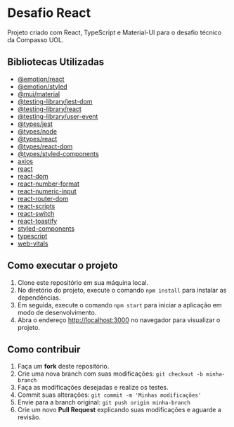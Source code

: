 # Desafio React

Projeto criado com React, TypeScript e Material-UI para o desafio técnico da Compasso UOL.

## Bibliotecas Utilizadas

- [@emotion/react](https://www.npmjs.com/package/@emotion/react)
- [@emotion/styled](https://www.npmjs.com/package/@emotion/styled)
- [@mui/material](https://www.npmjs.com/package/@mui/material)
- [@testing-library/jest-dom](https://www.npmjs.com/package/@testing-library/jest-dom)
- [@testing-library/react](https://www.npmjs.com/package/@testing-library/react)
- [@testing-library/user-event](https://www.npmjs.com/package/@testing-library/user-event)
- [@types/jest](https://www.npmjs.com/package/@types/jest)
- [@types/node](https://www.npmjs.com/package/@types/node)
- [@types/react](https://www.npmjs.com/package/@types/react)
- [@types/react-dom](https://www.npmjs.com/package/@types/react-dom)
- [@types/styled-components](https://www.npmjs.com/package/@types/styled-components)
- [axios](https://www.npmjs.com/package/axios)
- [react](https://www.npmjs.com/package/react)
- [react-dom](https://www.npmjs.com/package/react-dom)
- [react-number-format](https://www.npmjs.com/package/react-number-format)
- [react-numeric-input](https://www.npmjs.com/package/react-numeric-input)
- [react-router-dom](https://www.npmjs.com/package/react-router-dom)
- [react-scripts](https://www.npmjs.com/package/react-scripts)
- [react-switch](https://www.npmjs.com/package/react-switch)
- [react-toastify](https://www.npmjs.com/package/react-toastify)
- [styled-components](https://www.npmjs.com/package/styled-components)
- [typescript](https://www.npmjs.com/package/typescript)
- [web-vitals](https://www.npmjs.com/package/web-vitals)

## Como executar o projeto

1. Clone este repositório em sua máquina local.
2. No diretório do projeto, execute o comando `npm install` para instalar as dependências.
3. Em seguida, execute o comando `npm start` para iniciar a aplicação em modo de desenvolvimento.
4. Abra o endereço [http://localhost:3000](http://localhost:3000) no navegador para visualizar o projeto.

## Como contribuir

1. Faça um **fork** deste repositório.
2. Crie uma nova branch com suas modificações: `git checkout -b minha-branch`
3. Faça as modificações desejadas e realize os testes.
4. Commit suas alterações: `git commit -m 'Minhas modificações'`
5. Envie para a branch original: `git push origin minha-branch`
6. Crie um novo **Pull Request** explicando suas modificações e aguarde a revisão.

